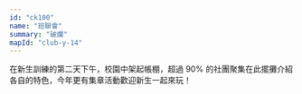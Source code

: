 ```yaml
---
id: "ck100"
name: "班聯會"
summary: "破爛"
mapId: "club-y-14"
---
```


在新生訓練的第二天下午，校園中架起帳棚，超過 90% 的社團聚集在此擺攤介紹各自的特色，今年更有集章活動歡迎新生一起來玩！
